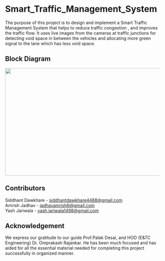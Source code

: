 # Smart_Traffic_Management_System
The purpose of this project is to design and implement a Smart Traffic Management System that helps to reduce traffic congestion , and improves the traffic flow. It uses live images from the cameras at traffic junctions for detecting void space in between the vehicles and allocating more green signal to the lane which has less void space.

## Block Diagram



<div align="center"><img src="https://github.com/Siddhantiscoding/Smart_Traffic_Management_System/assets/98279769/1d3458c3-6340-425c-8ccf-5ef281ec3191" width="600" height="350"></div>


## Contributors 


Siddhant Dawkhare - [siddhantdawkhare4488@gmail.com](mailto:siddhantdawkhare4488@gmail.com)<br>
Amrish Jadhav - [jadhavamrish6@gmail.com](mailto:jadhavamrish6@gmail.com)<br>
Yash Jariwala - [yash.jariwala1498@gmail.com](mailto:yash.jariwala1498@gmail.com)

## Acknowledgement

We express our gratitude to our guide Prof.Palak Desai, and HOD (E&TC Engineering) Dr. Omprakash Rajankar. He has been much focused and has aided for all the essential material 
needed for completing this project successfully in organized 
manner.

